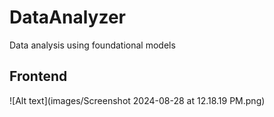 # DataAnalyzer
Data analysis using foundational models

## Frontend
![Alt text](images/Screenshot 2024-08-28 at 12.18.19 PM.png)

